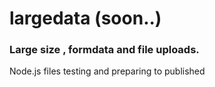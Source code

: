 # largedata (soon..)
### Large size , formdata and file uploads.
Node.js files testing and preparing to published
